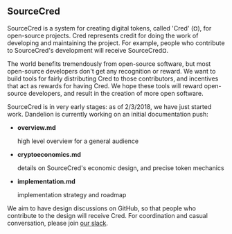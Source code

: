 ## SourceCred

SourceCred is a system for creating digital tokens, called 'Cred' (¤), for open-source projects. Cred represents credit for doing the work of developing and maintaining the project. For example, people who contribute to SourceCred's development will receive SourceCred¤.

The world benefits tremendously from open-source software, but most open-source developers don't get any recognition or reward. We want to build tools for fairly distributing Cred to those contributors, and incentives that act as rewards for having Cred. We hope these tools will reward open-source developers, and result in the creation of more open software.

SourceCred is in very early stages: as of 2/3/2018, we have just started work. Dandelion is currently working on an initial documentation push:

* **overview.md**

   high level overview for a general audience

* **cryptoeconomics.md**

   details on SourceCred's economic design, and precise token mechanics

* **implementation.md**

   implementation strategy and roadmap

We aim to have design discussions on GitHub, so that people who contribute to the design will receive Cred. For coordination and casual conversation, please join [our slack](https://join.slack.com/t/sourcecred/shared_invite/enQtMzA4NzI5ODIwODMyLWFiNDlhNWNiODc4MTk4MjNmZTAzMDNjNDAwYzEyZTBiNjAxZTFhMjU1MDg2YzNlN2FlNzgwYmU0NGM1NGEzM2M).
